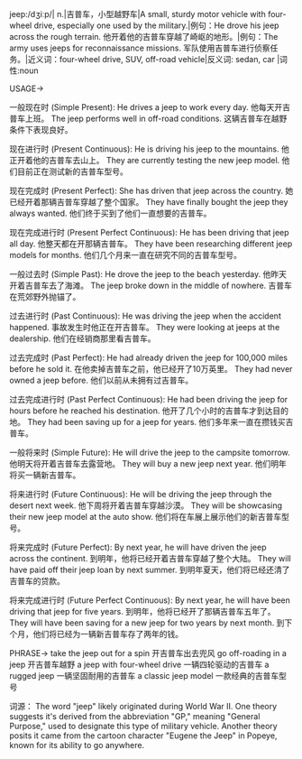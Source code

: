 jeep:/dʒiːp/| n.|吉普车，小型越野车|A small, sturdy motor vehicle with four-wheel drive, especially one used by the military.|例句：He drove his jeep across the rough terrain. 他开着他的吉普车穿越了崎岖的地形。|例句：The army uses jeeps for reconnaissance missions. 军队使用吉普车进行侦察任务。|近义词：four-wheel drive, SUV, off-road vehicle|反义词: sedan, car |词性:noun


USAGE->

一般现在时 (Simple Present):
He drives a jeep to work every day.  他每天开吉普车上班。
The jeep performs well in off-road conditions.  这辆吉普车在越野条件下表现良好。

现在进行时 (Present Continuous):
He is driving his jeep to the mountains. 他正开着他的吉普车去山上。
They are currently testing the new jeep model. 他们目前正在测试新的吉普车型号。

现在完成时 (Present Perfect):
She has driven that jeep across the country. 她已经开着那辆吉普车穿越了整个国家。
They have finally bought the jeep they always wanted. 他们终于买到了他们一直想要的吉普车。

现在完成进行时 (Present Perfect Continuous):
He has been driving that jeep all day. 他整天都在开那辆吉普车。
They have been researching different jeep models for months. 他们几个月来一直在研究不同的吉普车型号。

一般过去时 (Simple Past):
He drove the jeep to the beach yesterday. 他昨天开着吉普车去了海滩。
The jeep broke down in the middle of nowhere. 吉普车在荒郊野外抛锚了。

过去进行时 (Past Continuous):
He was driving the jeep when the accident happened. 事故发生时他正在开吉普车。
They were looking at jeeps at the dealership. 他们在经销商那里看吉普车。

过去完成时 (Past Perfect):
He had already driven the jeep for 100,000 miles before he sold it. 在他卖掉吉普车之前，他已经开了10万英里。
They had never owned a jeep before. 他们以前从未拥有过吉普车。

过去完成进行时 (Past Perfect Continuous):
He had been driving the jeep for hours before he reached his destination. 他开了几个小时的吉普车才到达目的地。
They had been saving up for a jeep for years. 他们多年来一直在攒钱买吉普车。

一般将来时 (Simple Future):
He will drive the jeep to the campsite tomorrow. 他明天将开着吉普车去露营地。
They will buy a new jeep next year. 他们明年将买一辆新吉普车。

将来进行时 (Future Continuous):
He will be driving the jeep through the desert next week. 他下周将开着吉普车穿越沙漠。
They will be showcasing their new jeep model at the auto show. 他们将在车展上展示他们的新吉普车型号。

将来完成时 (Future Perfect):
By next year, he will have driven the jeep across the continent. 到明年，他将已经开着吉普车穿越了整个大陆。
They will have paid off their jeep loan by next summer. 到明年夏天，他们将已经还清了吉普车的贷款。

将来完成进行时 (Future Perfect Continuous):
By next year, he will have been driving that jeep for five years. 到明年，他将已经开了那辆吉普车五年了。
They will have been saving for a new jeep for two years by next month. 到下个月，他们将已经为一辆新吉普车存了两年的钱。


PHRASE->
take the jeep out for a spin  开吉普车出去兜风
go off-roading in a jeep  开吉普车越野
a jeep with four-wheel drive  一辆四轮驱动的吉普车
a rugged jeep  一辆坚固耐用的吉普车
a classic jeep model  一款经典的吉普车型号


词源：
The word "jeep" likely originated during World War II.  One theory suggests it's derived from the abbreviation "GP," meaning "General Purpose," used to designate this type of military vehicle.  Another theory posits it came from the cartoon character "Eugene the Jeep" in Popeye, known for its ability to go anywhere.
